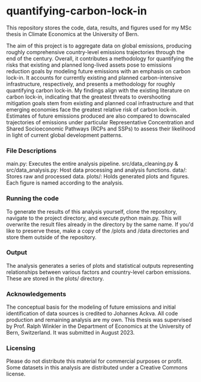 # quantifying-carbon-lock-in
This repository stores the code, data, results, and figures used for my MSc thesis in Climate Economics at the University of Bern.

The aim of this project is to aggregate data on global emissions, producing roughly comprehensive country-level emissions trajectories through the end of the century. Overall, it contributes a methodology for quantifying the risks that existing and planned long-lived assets pose to emissions reduction goals by modeling future emissions with an emphasis on carbon lock-in. It accounts for currently existing and planned carbon-intensive infrastructure, respectively, and presents a methodology for roughly quantifying carbon lock-in. My findings align with the existing literature on carbon lock-in, indicating that the greatest threats to overshooting mitigation goals stem from existing and planned coal infrastructure and that emerging economies face the greatest relative risk of carbon lock-in. Estimates of future emissions produced are also compared to downscaled trajectories of emissions under particular Representative Concentration and Shared Socioeconomic Pathways (RCPs and SSPs) to assess their likelihood in light of current global development patterns. 

### File Descriptions
main.py: Executes the entire analysis pipeline.
src/data_cleaning.py & src/data_analysis.py: Host data processing and analysis functions.
data/: Stores raw and processed data.
plots/: Holds generated plots and figures. Each figure is named according to the analysis.

### Running the code
To generate the results of this analysis yourself, clone the repository, navigate to the project directory, and execute python main.py. This will overwrite the result files already in the directory by the same name. If you'd like to preserve these, make a copy of the /plots and /data directories and store them outside of the repository.

### Output
The analysis generates a series of plots and statistical outputs representing relationships between various factors and country-level carbon emissions. These are stored in the plots/ directory.

### Acknowledgements
The conceptual basis for the modeling of future emissions and initial identification of data sources is credited to Johannes Ackva. All code production and remaining analysis are my own. This thesis was supervised by Prof. Ralph Winkler in the Department of Economics at the University of Bern, Switzerland. It was submitted in August 2023.

### Licensing
Please do not distribute this material for commercial purposes or profit. Some datasets in this analysis are distributed under a Creative Commons license.

